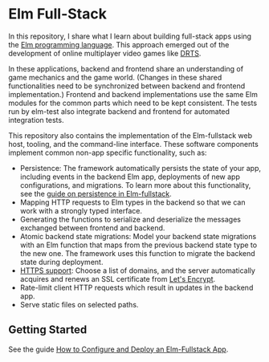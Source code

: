 # Elm Full-Stack

In this repository, I share what I learn about building full-stack apps using the [Elm programming language](https://elm-lang.org). This approach emerged out of the development of online multiplayer video games like [DRTS](https://drtsgame.com).

In these applications, backend and frontend share an understanding of game mechanics and the game world. (Changes in these shared functionalities need to be synchronized between backend and frontend implementation.) Frontend and backend implementations use the same Elm modules for the common parts which need to be kept consistent. The tests run by elm-test also integrate backend and frontend for automated integration tests.

This repository also contains the implementation of the Elm-fullstack web host, tooling, and the command-line interface. These software components implement common non-app specific functionality, such as:

+ Persistence: The framework automatically persists the state of your app, including events in the backend Elm app, deployments of new app configurations, and migrations. To learn more about this functionality, see the [guide on persistence in Elm-fullstack](./guide/persistence-in-elm-fullstack.md).
+ Mapping HTTP requests to Elm types in the backend so that we can work with a strongly typed interface.
+ Generating the functions to serialize and deserialize the messages exchanged between frontend and backend.
+ Atomic backend state migrations: Model your backend state migrations with an Elm function that maps from the previous backend state type to the new one. The framework uses this function to migrate the backend state during deployment.
+ [HTTPS support](./guide/how-to-configure-and-deploy-an-elm-fullstack-app.md#support-https): Choose a list of domains, and the server automatically acquires and renews an SSL certificate from [Let's Encrypt](https://letsencrypt.org/).
+ Rate-limit client HTTP requests which result in updates in the backend app.
+ Serve static files on selected paths.

## Getting Started

See the guide [How to Configure and Deploy an Elm-Fullstack App](guide/how-to-configure-and-deploy-an-elm-fullstack-app.md).

